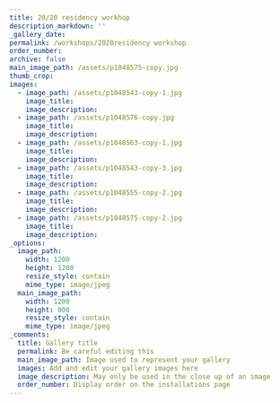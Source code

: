 ```yaml
---
title: 20/20 residency workhop
description_markdown: ''
_gallery_date:
permalink: /workshops/2020residency workshop
order_number:
archive: false
main_image_path: /assets/p1048575-copy.jpg
thumb_crop:
images:
  - image_path: /assets/p1048543-copy-1.jpg
    image_title:
    image_description:
  - image_path: /assets/p1048576-copy.jpg
    image_title:
    image_description:
  - image_path: /assets/p1048563-copy-1.jpg
    image_title:
    image_description:
  - image_path: /assets/p1048543-copy-3.jpg
    image_title:
    image_description:
  - image_path: /assets/p1048555-copy-2.jpg
    image_title:
    image_description:
  - image_path: /assets/p1048575-copy-2.jpg
    image_title:
    image_description:
_options:
  image_path:
    width: 1200
    height: 1200
    resize_style: contain
    mime_type: image/jpeg
  main_image_path:
    width: 1200
    height: 800
    resize_style: contain
    mime_type: image/jpeg
_comments:
  title: Gallery title
  permalink: Be careful editing this
  main_image_path: Image used to represent your gallery
  images: Add and edit your gallery images here
  image_description: May only be used in the close up of an image
  order_number: Display order on the installations page
---
```

